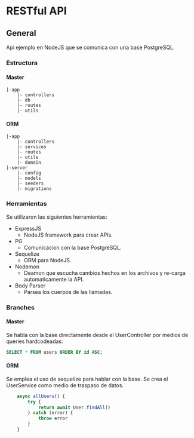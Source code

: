 # RESTful API

## General
Api ejemplo en NodeJS que se comunica con una base PostgreSQL.

### Estructura
#### Master
```
|-app
    |- controllers
    |- db
    |- routes
    |- utils
```

#### ORM
```
|-app
    |- controllers
    |- services
    |- routes
    |- utils
    |- domain
|-server
    |- config
    |- models
    |- seeders
    |- migrations
```

### Herramientas
Se utilizaron las siguientes herramientas:
- ExpressJS
    - NodeJS framework para crear APIs.
- PG
    - Comunicacion con la base PostgreSQL.
- Sequelize
    - ORM para NodeJS.
- Nodemon
    - Deamon que escucha cambios hechos en los archivos y re-carga automaticamente la API.
- Body Parser
    - Parsea los cuerpos de las llamadas.

### Branches

#### Master
Se habla con la base directamente desde el UserController por medios de queries hardcodeadas:

```sql
SELECT * FROM users ORDER BY id ASC;
```

#### ORM
Se emplea el uso de sequelize para hablar con la base. Se crea el UserService como medio de traspaso de datos.

```js
    async allUsers() {
        try {
            return await User.findAll()
        } catch (error) {
            throw error
        }
    }
```
